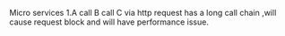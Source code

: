 Micro services
1.A call B call C via http request has a long call chain ,will cause request block and will have performance issue.
